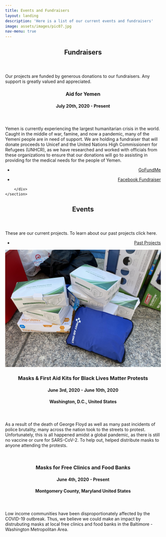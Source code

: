 ```yaml
---
title: Events and Fundraisers
layout: landing
description: 'Here is a list of our current events and fundraisers'
image: assets/images/pic07.jpg
nav-menu: true
---
```


<!-- Main -->
<div id="main">

<!-- One -->
<section id="one">
	<div class="inner">
		<header class="major">
			<h2>Fundraisers </h2>
		</header>
		<p>Our projects are funded by generous donations to our fundraisers. Any support is greatly valued and appreciated. </p>
	</div>
</section>
<section id="two" class="spotlights">
	<section>
		<div class="content">
			<div class="inner">
				<header class="major">
					<h3>Aid for Yemen</h3>
					<h4>July 20th, 2020 - Present</h4>
				</header>
				<p> Yemen is currently experiencing the largest humanitarian crisis in the world. Caught in the middle of war, famine, and now a pandemic, many of the Yemeni people are in need of support. We are holding a fundraiser that will donate proceeds to Unicef and the United Nations High Commissionerr for Refugees (UNHCR), as we have researched and worked with officials from these organizations to ensure that our donations will go to assisting in providing for the medical needs for the people of Yemen.</p>
			</div>
			<ul class="actions">
			<li><a href="https://www.gofundme.com/f/medsurplus-united-united-aid-for-yemen" class="button" style="float: right;">GoFundMe</a></li>
			</ul>
			<ul class="actions">
			<li><a href="https://www.facebook.com/medsurplusunited1" class="button" style="float: right;">Facebook Fundraiser</a></li>
			</ul>
			
		</div>
	</section>
<section id="one">
	<div class="inner">
		<header class="major">
			<h2>Events</h2>
		</header>
		<p>These are our current projects. To learn about our past projects click here.</p>
		<ul class="actions">
		<li><a href="Past Projects.html" class="button" style="float: right;">Past Projects</a></li>
		</ul>
	</div>
</section>
<!-- Two -->
<section id="two" class="spotlights">
	<section>
		<a class="image">
			<img src="/assets/images/Protest.jpg" alt="" data-position="center center" />
		</a>
		<div class="content">
			<div class="inner">
				<header class="major">
					<h3>Masks & First Aid Kits for Black Lives Matter Protests</h3>
					<h4>June 3rd, 2020 - June 10th, 2020</h4>
					<h4>Washington, D.C., United States</h4>
				</header>
				<p> As a result of the death of George Floyd as well as many past incidents of police brutality, many across the nation took to the streets to protest. Unfortunately, this is all happened amidst a global pandemic, as there is still no vaccine or cure for SARS-CoV-2. To help out, helped distribute masks to anyone attending the protests.</p>
			</div>
		</div>
	</section>
	<section>
		<a class="image">
			<img src="" alt="" data-position="top center" />
		</a>
		<div class="content">
			<div class="inner">
				<header class="major">
					<h3>Masks for Free Clinics and Food Banks </h3>
					<h4>June 4th, 2020 - Present</h4>
					<h4>Montgomery County,  Maryland United States</h4>
				</header>
				<p>Low income communities have been disproportionately affected by the COVID-19 outbreak. Thus, we believe we could make an impact by distrubuting masks at local free clinics and food banks in the Baltimore - Washington Metropolitan Area. </p>
				<!--<ul class="actions">
					<li><a class="button">Learn more</a></li>
				</ul>-->
			</div>
		</div>
	</section>
</section>

</div>
